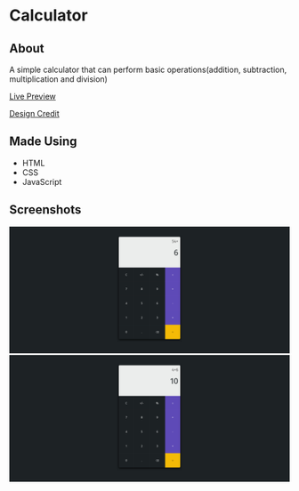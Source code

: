 # Calculator

## About

A simple calculator that can perform basic operations(addition, subtraction, multiplication and division)

[Live Preview](https://magn3tism.github.io/calculator/)

[Design Credit](https://www.pinterest.com/pin/9499849194983095/)

## Made Using

- HTML
- CSS
- JavaScript

## Screenshots

![screenshot-1](./.screenshots/s1.png)
![screenshot-2](./.screenshots/s2.png)
